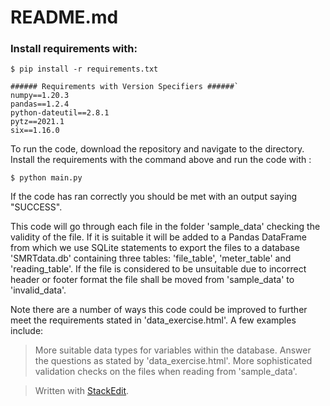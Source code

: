 ﻿# README.md
### Install requirements with:
```
$ pip install -r requirements.txt
```
```
###### Requirements with Version Specifiers ######`
numpy==1.20.3
pandas==1.2.4
python-dateutil==2.8.1
pytz==2021.1
six==1.16.0
```
To run the code, download the repository and navigate to the directory.
Install the requirements with the command above and run the code with :
```
$ python main.py
```
If the code has ran correctly you should be met with an output saying "SUCCESS".

This code will go through each file in the folder 'sample_data' checking the validity of the file. If it is suitable it will be added to a Pandas DataFrame from which we use SQLite statements to export the files to a database 'SMRTdata.db' containing three tables: 'file_table', 'meter_table' and 'reading_table'. If the file is considered to be unsuitable due to incorrect header or footer format the file shall be moved from 'sample_data' to 'invalid_data'.

Note there are a number of ways this code could be improved to further meet the requirements stated in 'data_exercise.html'.  A few examples include:
>More suitable data types for variables within the database.
>Answer the questions as stated by 'data_exercise.html'.
>More sophisticated validation checks on the files when reading from 'sample_data'.




> Written with [StackEdit](https://stackedit.io/).


